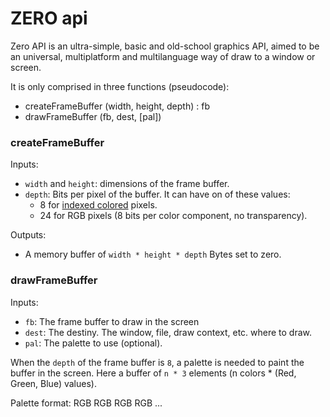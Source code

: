 # ZERO api

Zero API is an ultra-simple, basic and old-school graphics API, aimed to be
an universal, multiplatform and multilanguage way of draw to a window or screen.

It is only comprised in three functions (pseudocode):

*  createFrameBuffer (width, height, depth) : fb
*  drawFrameBuffer (fb, dest, [pal])

### createFrameBuffer

Inputs:

* `width` and `height`: dimensions of the frame buffer.
* `depth`: Bits per pixel of the buffer. It can have on of these values:
  * 8 for [indexed colored](https://en.wikipedia.org/wiki/Indexed_color) pixels.
  * 24 for RGB pixels (8 bits per color component, no transparency).

Outputs:

* A memory buffer of `width * height * depth` Bytes set to zero.


### drawFrameBuffer

Inputs:

* `fb`: The frame buffer to draw in the screen
* `dest`: The destiny. The window, file, draw context, etc. where to draw.
* `pal`: The palette to use (optional).

When the `depth` of the frame buffer is `8`, a palette is needed to paint
the buffer in the screen. Here a buffer of `n * 3` elements (n colors * (Red, Green, Blue) values).

Palette format: RGB RGB RGB RGB ...

